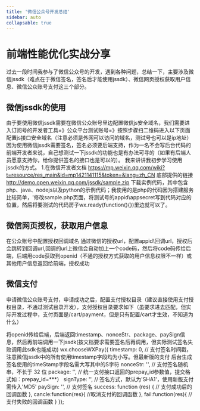 ```yaml
---
title: '微信公众号开发总结'
sidebar: auto
collapsable: true
---
```

# 前端性能优化实战分享

过去一段时间我参与了微信公众号的开发，遇到各种问题，总结一下，主要涉及微信jssdk（难点在于微信签名，签名后才能使用jssdk）、微信网页授权获取用户信息、微信公众账号支付这三个部分。

## 微信jssdk的使用
由于要使用微信jssdk需要在微信公众账号里边配置微信js安全域名，我们需要进入订阅号的开发者工具=》公众平台测试账号=》按照步骤扫二维码进入以下页面
配置js接口安全域名（注意必须是外网可以访问的域名，测试号也可以是ip地址）
因为使用微信jssdk需要签名，签名必须要后端支持，作为一名不会写后台代码的前端开发者来说，自己想测试一下jssdk的功能也是有办法可寻的（如果有后端人员愿意支持你，给你提供签名的接口也是可以的）。
我来讲讲我初步学习使用jssdk的方式。
1.在微信开发者文档
https://mp.weixin.qq.com/wiki?t=resource/res_main&id=mp1421141115&token=&lang=zh_CN
底部提供的链接
http://demo.open.weixin.qq.com/jssdk/sample.zip
下载实例代码，其中包含php、java、nodejs以及python的示例代码；我使用的是php的代码因为搭建服务比较简单，'修改sample.php页面，将测试号的appid\appsecret写到代码对应的位置，然后将要测试的代码房子wx.ready(function(){})里边就可以了。

## 微信网页授权，获取用户信息
在公众账号中配置授权回调域名
通过微信的授权url，配置appid\回调url，授权后会跳转到回调url,回调的url上微信会自动加上一个code码，然后将code码传给后端，后端用code获取到openid（不通的授权方式获取的用户信息权限不一样）或其他用户信息返回给前端，授权成功

## 微信支付
申请微信公众账号支付，申请成功之后，配置支付授权目录（建议直接使用支付授权目录，不通过测试目录开发），支付授权目录要求如下（虽要求进去匹配，但实际开发过程中，支付页面是/cart/payment，但是只有配置/cart才生效，不知道为什么）

将openid传给后端，后端返回timestamp、nonceStr、package、paySign信息，然后再前端调用一下jssdk(按文档要求需要签名后再调用，但实际测试签名失败调用此sdk也能成功)
wx.chooseWXPay({
timestamp: 0, // 支付签名时间戳，注意微信jssdk中的所有使用timestamp字段均为小写。但最新版的支付 后台生成签名使用的timeStamp字段名需大写其中的S字符
nonceStr: '', // 支付签名随机串，不长于 32 位
package: '', // 统一支付接口返回的prepay_id参数值，提交格式如：prepay_id=***）
signType: '', // 签名方式，默认为'SHA1'，使用新版支付需传入'MD5'
paySign: '', // 支付签名
success: function (res) {
// 支付成功后的回调函数
},
cancle:function(res){
//取消支付的回调函数
},
fail:function(res){
//支付失败的回调函数
}
});